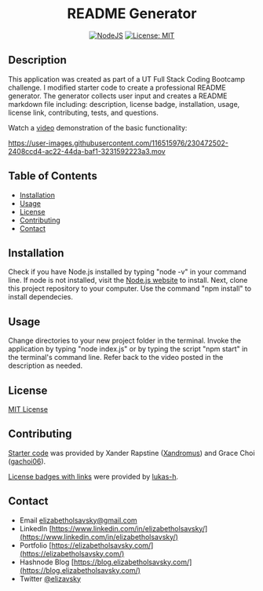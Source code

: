<div align="center">
  
  # README Generator
  [![NodeJS](https://img.shields.io/badge/node.js-6DA55F?style=for-the-badge&logo=node.js&logoColor=white)](https://nodejs.org/en)
  [![License: MIT](https://img.shields.io/badge/License-MIT-yellow.svg)](https://opensource.org/licenses/MIT)  

</div>

## Description

This application was created as part of a UT Full Stack Coding Bootcamp challenge. I modified starter code to create a professional README generator. The generator collects user input and creates a README markdown file including: description, license badge, installation, usage, license link, contributing, tests, and questions.

Watch a [video](https://drive.google.com/file/d/1sNYA5YKhCqttrKqfAqJYAAIw1JG5mzuJ/view?usp=sharing) demonstration of the basic functionality:

https://user-images.githubusercontent.com/116515976/230472502-2408ccd4-ac22-44da-baf1-3231592223a3.mov

## Table of Contents

* [Installation](#installation)
* [Usage](#usage)
* [License](#license)
* [Contributing](#contributing)
* [Contact](#contact)

## Installation

Check if you have Node.js installed by typing "node -v" in your command line. If node is not installed, visit the [Node.js website](https://nodejs.org/en) to install. Next, clone this project repository to your computer. Use the command "npm install" to install dependecies. 

## Usage

Change directories to your new project folder in the terminal. Invoke the application by typing "node index.js" or by typing the script "npm start" in the terminal's command line. Refer back to the video posted in the description as needed.

## License

[MIT License](https://opensource.org/licenses/MIT)

## Contributing

[Starter code](https://github.com/coding-boot-camp/potential-enigma) was provided by Xander Rapstine ([Xandromus](https://github.com/Xandromus)) and Grace Choi ([gachoi06](https://github.com/gachoi06)).

[License badges with links](https://gist.github.com/lukas-h/2a5d00690736b4c3a7ba) were provided by [lukas-h](https://gist.github.com/lukas-h).

## Contact
* Email elizabetholsavsky@gmail.com
* LinkedIn [https://www.linkedin.com/in/elizabetholsavsky/](https://www.linkedin.com/in/elizabetholsavsky/)
* Portfolio [https://elizabetholsavsky.com/](https://elizabetholsavsky.com/)
* Hashnode Blog [https://blog.elizabetholsavsky.com/](https://blog.elizabetholsavsky.com/)
* Twitter [@elizavsky](https://twitter.com/home)

